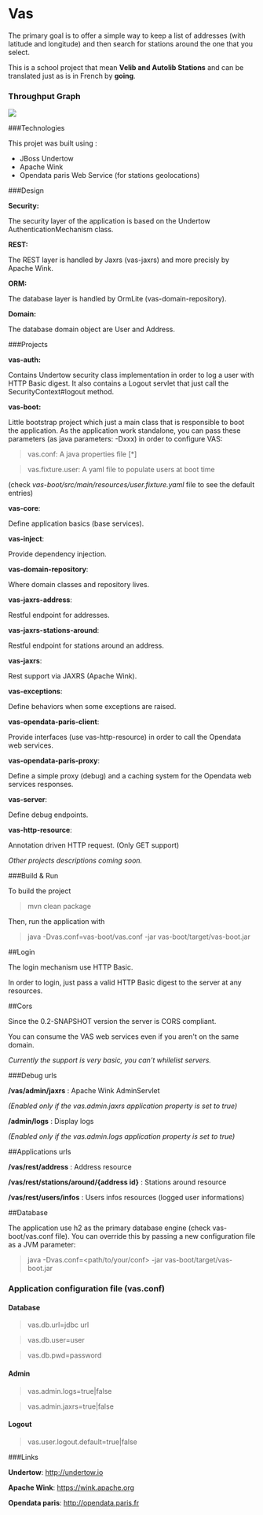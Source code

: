 # Vas

The primary goal is to offer a simple way to keep a list of addresses (with latitude and longitude) and then search for stations around 
the one that you select.

This is a school project that mean **Velib and Autolib Stations** and can be translated just as is in French by **going**.

### Throughput Graph

[![](https://graphs.waffle.io/vincent7894/vas/throughput.svg)](https://waffle.io/vincent7894/vas/metrics)


###Technologies

This projet was built using :

* JBoss Undertow
* Apache Wink
* Opendata paris Web Service (for stations geolocations)

###Design

**Security:**

The security layer of the application is based on the Undertow AuthenticationMechanism class.

**REST:**

The REST layer is handled by Jaxrs (vas-jaxrs) and more precisly by Apache Wink.

**ORM:**

The database layer is handled by OrmLite (vas-domain-repository).

**Domain:**

The database domain object are User and Address.

###Projects

**vas-auth:**

Contains Undertow security class implementation in order to log a user with HTTP Basic digest.
It also contains a Logout servlet that just call the SecurityContext#logout method.

**vas-boot:**

Little bootstrap project which just a main class that is responsible to boot the application.
As the application work standalone, you can pass these parameters (as java parameters: -Dxxx) in order to configure VAS:

> vas.conf: A java properties file [*]

> vas.fixture.user: A yaml file to populate users at boot time

(check *vas-boot/src/main/resources/user.fixture.yaml* file to see the default entries)

**vas-core**:

Define application basics (base services).

**vas-inject**:

Provide dependency injection.

**vas-domain-repository**:

Where domain classes and repository lives.

**vas-jaxrs-address**:

Restful endpoint for addresses.

**vas-jaxrs-stations-around**:

Restful endpoint for stations around an address.

**vas-jaxrs**:

Rest support via JAXRS (Apache Wink).

**vas-exceptions**:

Define behaviors when some exceptions are raised.

**vas-opendata-paris-client**:

Provide interfaces (use vas-http-resource) in order to call the Opendata web services.

**vas-opendata-paris-proxy**:

Define a simple proxy (debug) and a caching system for the Opendata web services responses.

**vas-server**:

Define debug endpoints.

**vas-http-resource**:

Annotation driven HTTP request. (Only GET support) 

*Other projects descriptions coming soon.*

###Build & Run

To build the project

> mvn clean package

Then, run the application with

> java -Dvas.conf=vas-boot/vas.conf -jar vas-boot/target/vas-boot.jar

##Login

The login mechanism use HTTP Basic.

In order to login, just pass a valid HTTP Basic digest to the server at any resources.

##Cors

Since the 0.2-SNAPSHOT version the server is CORS compliant.

You can consume the VAS web services even if you aren't on the same domain.

*Currently the support is very basic, you can't whilelist servers.*

###Debug urls

**/vas/admin/jaxrs** : Apache Wink AdminServlet

*(Enabled only if the vas.admin.jaxrs application property is set to true)*

**/admin/logs** : Display logs

*(Enabled only if the vas.admin.logs application property is set to true)*

##Applications urls

**/vas/rest/address** : Address resource

**/vas/rest/stations/around/{address id}** : Stations around resource

**/vas/rest/users/infos** : Users infos resources (logged user informations)

##Database

The application use h2 as the primary database engine (check vas-boot/vas.conf file). You can override this by passing a new configuration file as a JVM parameter:

> java -Dvas.conf=<path/to/your/conf> -jar vas-boot/target/vas-boot.jar

### Application configuration file (vas.conf)

#### Database

> vas.db.url=jdbc url

> vas.db.user=user

> vas.db.pwd=password

#### Admin

> vas.admin.logs=true|false

> vas.admin.jaxrs=true|false

#### Logout

> vas.user.logout.default=true|false

###Links

**Undertow**: http://undertow.io

**Apache Wink**: https://wink.apache.org

**Opendata paris**: http://opendata.paris.fr
